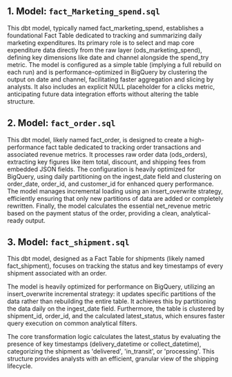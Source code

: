 ## 1. Model: `fact_Marketing_spend.sql`

This dbt model, typically named fact_marketing_spend, establishes a foundational Fact Table dedicated to tracking and summarizing daily marketing expenditures. Its primary role is to select and map core expenditure data directly from the raw layer (ods_marketing_spend), defining key dimensions like date and channel alongside the spend_try metric. The model is configured as a simple table (implying a full rebuild on each run) and is performance-optimized in BigQuery by clustering the output on date and channel, facilitating faster aggregation and slicing by analysts. It also includes an explicit NULL placeholder for a clicks metric, anticipating future data integration efforts without altering the table structure.

## 2. Model: `fact_order.sql`

This dbt model, likely named fact_order, is designed to create a high-performance fact table dedicated to tracking order transactions and associated revenue metrics. It processes raw order data (ods_orders), extracting key figures like item total, discount, and shipping fees from embedded JSON fields. The configuration is heavily optimized for BigQuery, using daily partitioning on the ingest_date field and clustering on order_date, order_id, and customer_id for enhanced query performance. The model manages incremental loading using an insert_overwrite strategy, efficiently ensuring that only new partitions of data are added or completely rewritten. Finally, the model calculates the essential net_revenue metric based on the payment status of the order, providing a clean, analytical-ready output.

## 3. Model: `fact_shipment.sql`

This dbt model, designed as a Fact Table for shipments (likely named fact_shipment), focuses on tracking the status and key timestamps of every shipment associated with an order.

The model is heavily optimized for performance on BigQuery, utilizing an insert_overwrite incremental strategy: it updates specific partitions of the data rather than rebuilding the entire table. It achieves this by partitioning the data daily on the ingest_date field. Furthermore, the table is clustered by shipment_id, order_id, and the calculated latest_status, which ensures faster query execution on common analytical filters.

The core transformation logic calculates the latest_status by evaluating the presence of key timestamps (delivery_datetime or collect_datetime), categorizing the shipment as 'delivered', 'in_transit', or 'processing'. This structure provides analysts with an efficient, granular view of the shipping lifecycle.